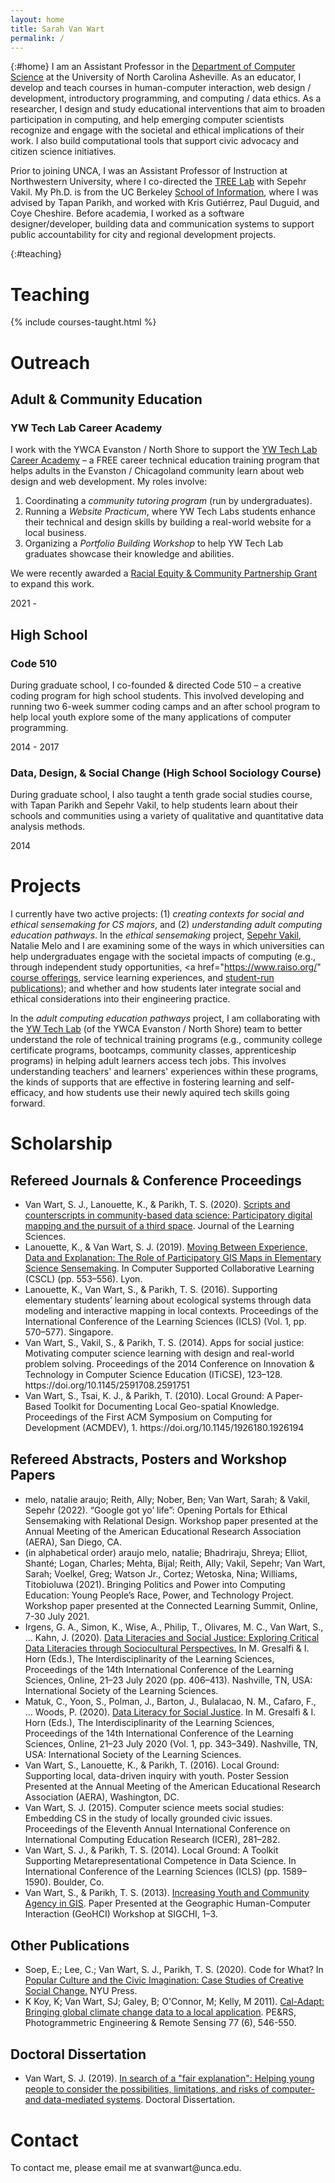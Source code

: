 ```yaml
---
layout: home
title: Sarah Van Wart
permalink: /
---
```


{:#home}
I am an Assistant Professor in the <a href="https://csci.unca.edu/">Department of Computer Science</a> at the University of North Carolina Asheville. As an educator, I develop and teach courses in human-computer interaction, web design / development, introductory programming, and computing / data ethics. 
As a researcher, I design and study educational interventions that aim to broaden participation in computing, and help emerging computer scientists recognize and engage with the societal and ethical implications of their work. I also build computational tools that support civic advocacy and citizen science initiatives.

Prior to joining UNCA, I was an Assistant Professor of Instruction at Northwestern University, where I co-directed the <a href="https://tree.northwestern.edu">TREE Lab</a> with Sepehr Vakil. My Ph.D. is from the UC Berkeley <a href="https://www.ischool.berkeley.edu/">School of Information</a>, where I was advised by Tapan Parikh, and worked with Kris Gutiérrez, Paul Duguid, and Coye Cheshire. Before academia, I worked as a software designer/developer, building data and communication systems to support public accountability for city and regional development projects.

{:#teaching}
# Teaching

{% include courses-taught.html %}


<h1 id="outreach">Outreach</h1>
<h2>Adult & Community Education</h2>
<section class="outreach">
<section class="details">
    <h3>
        YW Tech Lab Career Academy
    </h3>
    <p>I work with the YWCA Evanston / North Shore to
        support the <a href="https://www.ywca-ens.org/economic-advancement/yw-tech-lab/"
            target="_blank">YW Tech Lab Career Academy</a>
        – a FREE career technical education training program that
        helps adults in the Evanston / Chicagoland community learn about web design and web development.
        My roles involve:
    </p>
    <ol>
        <li>Coordinating a <em>community tutoring program</em> (run by undergraduates).
        </li>
        <li>Running a <em>Website Practicum</em>, where YW Tech Labs students
            enhance their technical and design skills by building a real-world website for a local
            business.
        </li>
        <li>Organizing a <em>Portfolio Building Workshop</em> to help YW Tech Lab graduates showcase
            their knowledge and abilities.</li>
    </ol>
    <p>We were recently awarded a <a
            href="https://www.northwestern.edu/communityrelations/about/racial-equity-grant.html"
            target="_blank">Racial Equity & Community Partnership Grant</a> to expand this work.</p>

</section>
<p class="years">2021 - </p>
</section>

<h2>High School</h2>
<section class="outreach">
<section class="details">
    <h3>
        Code 510
    </h3>
    <p>During graduate school, I co-founded & directed Code 510 –
        a creative coding program for
        high school students. This involved developing and running two
        6-week summer coding camps and an after school program to help
        local youth explore some of the many applications of computer
        programming.
    </p>
</section>

<p class="years">2014 - 2017</p>
</section>
<section class="outreach">
<section class="details">
    <h3>
        Data, Design, & Social Change (High School Sociology Course)
    </h3>
    <p>
        During graduate school, I also taught a tenth grade social studies
        course, with Tapan Parikh and Sepehr Vakil, to help students learn
        about their schools and communities using a variety of
        qualitative and quantitative data analysis methods.
    </p>
</section>

<p class="years">2014</p>
</section>

# Projects
I currently have two active projects: (1) *creating contexts for social and ethical sensemaking for CS majors*, and (2) *understanding adult computing education pathways*. In the <em>ethical sensemaking</em> project, <a href="https://sites.northwestern.edu/sepehrvakil/" target="_blank">Sepehr Vakil</a>, Natalie Melo and I are examining some of the ways in which universities can help undergraduates engage with the societal impacts of computing (e.g., through independent study opportunities, <a href="https://www.raiso.org/" <a href="https://nu-tech-ethics.github.io/fall2021/syllabus/" target="_blank">course offerings</a>, service learning experiences, and <a href="https://raiso.substack.com/archive" target="_blank">student-run publications</a>); and whether and how students later integrate social and ethical considerations into their engineering practice.

In the <em>adult computing education pathways</em> project,
I am collaborating with the <a href="https://www.ywca-ens.org/economic-advancement/yw-tech-lab/" target="_blank">YW Tech Lab</a> (of the YWCA Evanston / North Shore) team to better understand the role of technical training programs (e.g., community college certificate programs, bootcamps, community classes, apprenticeship programs) in helping adult learners access tech jobs. This involves understanding teachers' and learners' experiences within these programs, the kinds of supports that are effective in fostering learning and self-efficacy, and how students use their newly aquired tech skills going forward.

<!-- <h1 id="projects">Current Projects</h1>
<p>
    In addition to teaching, I also participate in various
    software projects and teaching initiatives relating to
    web development and...
</p>

<section class="project">
    <section class="years">
        <h2>2020 - </h2>
    </section>
    <section class="image">
        <div>
            <a href="https://tree.northwestern.edu">
                <canvas id="canvas" />
            </a>
        </div>
    </section>
    <section class="details">
        <h3>TREE Lab</h3>
        <div class="course-links">
            <p>
            The TREE Lab (Technology, Race, Equity, & Ethics in Education) 
            is an interdisciplinary research collaboration that designs, implements, 
            and studies the efficacy of learning

        </p>
    </section>
</section>

<section class="project">
    <section class="years">
        <h2>2010 - </h2>
    </section>
    <section class="image">
        <div>
            <div class="lg">
                <a href="https://localground.org">Local Ground</a>
            </div>
        </div>
    </section>
    <section class="details">
        <h3>Local Ground</h3>
            <p>
            An online data collection, mapping and visualization platform 
            that allows users to learn and use data skills in support of 
            community research and advocacy projects.
        </p>
    </section>
</section>

<section class="project">
    <section class="years">
        <h2>2014 - </h2>
    </section>
    <section class="image">
        <div>
            <div class="api-tutor">
                <a href="https://www.apitutor.org">
                    <img src="https://www.apitutor.org/static/images/favicon.png">
                    API Tutor
                </a>
            </div>
        </div>
    </section>
    <section class="details">
        <h3>API Tutor</h3>
            <p>
            XXXX
        </p>
    </section>
</section> -->

<h1 id="publications">Scholarship</h1>
<section class="publications">
<h2>Refereed Journals & Conference Proceedings</h2>
<ul>
    <li>
        Van Wart, S. J., Lanouette, K., & Parikh, T. S. (2020).
        <a href="https://doi.org/10.1080/10508406.2019.1693378">Scripts and counterscripts in
            community-based data science: Participatory digital mapping and the pursuit of a third
            space</a>.
        <span class="venue">Journal of the Learning Sciences.</span>
    </li>
    <li>
        Lanouette, K., & Van Wart, S. J. (2019). <a
            href="https://ris.utwente.nl/ws/portalfiles/portal/129957345/CSCL_2019_Volume_2.pdf#page=39">Moving
            Between Experience, Data and Explanation: The Role of Participatory GIS Maps in Elementary
            Science Sensemaking</a>.
        In <span class="venue">Computer Supported Collaborative Learning (CSCL)</span> (pp. 553–556).
        Lyon.
    </li>
    <li>
        Lanouette, K., Van Wart, S., & Parikh, T. S. (2016). Supporting elementary students’ learning
        about ecological systems through data modeling and interactive mapping in local contexts.
        Proceedings of the <span class="venue">International Conference of the Learning Sciences
            (ICLS)</span> (Vol. 1, pp. 570–577). Singapore.
    </li>
    <li>
        Van Wart, S., Vakil, S., & Parikh, T. S. (2014). Apps for social justice: Motivating computer
        science learning with design and real-world problem solving.
        Proceedings of the 2014 Conference on <span class="venue">Innovation & Technology in Computer
            Science Education (ITiCSE)</span>, 123–128. https://doi.org/10.1145/2591708.2591751
    </li>
    <li>
        Van Wart, S., Tsai, K. J., & Parikh, T. (2010). Local Ground: A Paper-Based Toolkit for
        Documenting Local Geo-spatial Knowledge.
        Proceedings of the First ACM Symposium on <span class="venue">Computing for Development
            (ACMDEV)</span>, 1. https://doi.org/10.1145/1926180.1926194
    </li>
</ul>


<h2 style="margin-top:30px;">Refereed Abstracts, Posters and Workshop Papers</h2>
<ul>
    <li>melo, natalie araujo; Reith, Ally; Nober, Ben; Van Wart, Sarah; & Vakil, Sepehr (2022).
        “Google got yo’ life”: Opening Portals for Ethical Sensemaking with Relational Design.
        Workshop paper presented at the Annual Meeting of the
        <span class="venue">American Educational Research Association (AERA)</span>, San Diego, CA.
    </li>
    <li>
        (in alphabetical order) araujo melo, natalie; Bhadriraju, Shreya;
        Elliot, Shanté; Logan, Charles; Mehta, Bijal; Reith, Ally;
        Vakil, Sepehr; Van Wart, Sarah; Voelkel, Greg; Watson Jr., Cortez;
        Wetoska, Nina; Williams, Titobioluwa (2021).
        Bringing Politics and Power into Computing Education: Young People’s Race, Power, and Technology
        Project.
        Workshop paper presented at the Connected Learning Summit, Online, 7-30 July 2021.
    </li>
    <li>
        Irgens, G. A., Simon, K., Wise, A., Philip, T., Olivares, M. C., Van Wart, S., … Kahn, J.
        (2020).
        <a href="https://doi.dx.org/10.22318/icls2020.406">Data Literacies and Social Justice: Exploring
            Critical Data Literacies through Sociocultural Perspectives.</a>
        In M. Gresalfi & I. Horn (Eds.), The Interdisciplinarity of the Learning Sciences,
        Proceedings of the 14th International Conference of the Learning Sciences,
        Online, 21–23 July 2020 (pp. 406–413). Nashville, TN, USA:
        <span class="venue">International Society of the Learning Sciences</span>.
    </li>
    <li>
        Matuk, C., Yoon, S., Polman, J., Barton, J., Bulalacao, N. M., Cafaro, F., … Woods, P. (2020).
        <a href="https://doi.dx.org/10.22318/icls2020.343">Data Literacy for Social Justice</a>. In M.
        Gresalfi & I. Horn (Eds.), The Interdisciplinarity of the Learning Sciences,
        Proceedings of the 14th International Conference of the Learning Sciences,
        Online, 21–23 July 2020 (Vol. 1, pp. 343–349). Nashville, TN, USA:
        <span class="venue">International Society of the Learning Sciences</span>.
    </li>
    <li>
        Van Wart, S., Lanouette, K., & Parikh, T. (2016). Local Ground: Supporting local, data-driven
        inquiry with youth.
        Poster Session Presented at the Annual Meeting of the <span class="venue">American Educational
            Research Association (AERA)</span>, Washington, DC.
    </li>
    <li>
        Van Wart, S. J. (2015). Computer science meets social studies: Embedding CS in the study of
        locally grounded civic issues.
        Proceedings of the Eleventh Annual International Conference on <span class="venue">International
            Computing Education Research (ICER)</span>, 281–282.
    </li>
    <li>
        Van Wart, S. J., & Parikh, T. S. (2014). Local Ground: A Toolkit Supporting Metarepresentational
        Competence in Data Science.
        In <span class="venue">International Conference of the Learning Sciences (ICLS)</span> (pp.
        1589–1590). Boulder, Co.
    </li>
    <li>
        Van Wart, S., & Parikh, T. S. (2013). <a
            href="https://www-users.cs.umn.edu/~bhecht/geohci2013ps/GeoHCI2013_Proceedings.pdf">Increasing
            Youth and Community Agency in GIS</a>.
        Paper Presented at the <span class="venue">Geographic Human-Computer Interaction (GeoHCI)
            Workshop at SIGCHI</span>, 1–3.
    </li>
</ul>

<h2 style="margin-top:30px;">Other Publications</h2>
<ul>
    <li>
        Soep, E.; Lee, C.; Van Wart, S. J., Parikh, T. S. (2020). Code for What? In
        <a
            href="https://books.google.com/books/about/Popular_Culture_and_the_Civic_Imaginatio.html?id=-qjDDwAAQBAJ">Popular
            Culture and the Civic Imagination: Case Studies of Creative Social Change.</a> NYU Press.
    </li>
    <li>
        K Koy, K; Van Wart, SJ; Galey, B; O'Connor, M; Kelly, M 2011).
        <a href="https://www.cabdirect.org/cabdirect/abstract/20113205543">Cal-Adapt: Bringing global
            climate change data to a local application</a>.
        PE&RS, Photogrammetric Engineering & Remote Sensing 77 (6), 546-550.
    </li>
</ul>
<h2 style="margin-top:30px;">Doctoral Dissertation</h2>
<ul>
    <li>
        Van Wart, S. J. (2019).
        <a href="https://escholarship.org/content/qt58x6p9km/qt58x6p9km.pdf">In search of a "fair
            explanation": Helping young people to consider the possibilities, limitations,
            and risks of computer- and data-mediated systems</a>.
        <span class="venue">Doctoral Dissertation.</span>
    </li>
</ul>
</section>

<h1 id="contact">Contact</h1>
<section class="contact">
<p>
    To contact me, please email me at svanwart@unca.edu.
</p>

</section>

